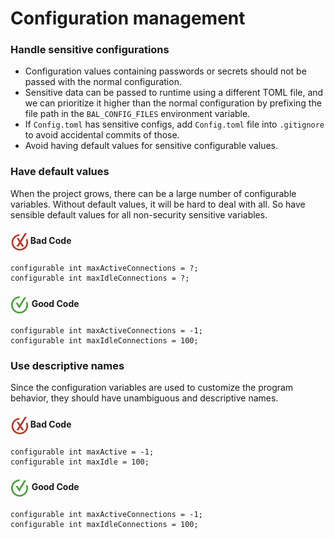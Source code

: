 # Configuration management

<h3>Handle sensitive configurations</h3>

- Configuration values containing passwords or secrets should not be passed with the normal configuration.
- Sensitive data can be passed to runtime using a different TOML file, and we can prioritize it higher than the normal configuration by prefixing the file path in the `BAL_CONFIG_FILES` environment variable.
- If `Config.toml` has sensitive configs, add `Config.toml` file into `.gitignore` to avoid accidental commits of those.
- Avoid having default values for sensitive configurable values.

<h3>Have default values</h3>

When the project grows, there can be a large number of configurable variables. Without default values, it will be hard to deal with all. So have sensible default values for all non-security sensitive variables.

<h4><img align="center" height="30" src="../img/BadCode.png"> Bad Code</h4>

```bal
configurable int maxActiveConnections = ?;
configurable int maxIdleConnections = ?;
```

<h4><img align="center" height="30" src="../img/GoodCode.png"> Good Code</h4>

```bal
configurable int maxActiveConnections = -1;
configurable int maxIdleConnections = 100;
```

<h3>Use descriptive names</h3>

Since the configuration variables are used to customize the program behavior, they should have unambiguous and descriptive names. 

<h4><img align="center" height="30" src="../img/BadCode.png"> Bad Code</h4>

```bal
configurable int maxActive = -1;
configurable int maxIdle = 100;
```

<h4><img align="center" height="30" src="../img/GoodCode.png"> Good Code</h4>

```bal
configurable int maxActiveConnections = -1;
configurable int maxIdleConnections = 100;
```
